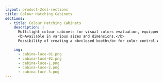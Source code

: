 ```yaml
---
layout: product-2col-sections
title: Colour Hatching Cabinets
sections:
  - title: Colour Hatching Cabinets
    description: |
      Multilight colour cabinets for visual colors evaluation, equipped with different types of illuminants: it is possible to compare various color shades in constant and ideal conditions.
      <b>Available in various sizes and dimensions.</b>
      Possibility of creating a <b>closed booth</b> for color control with a support table for leathers and closure with a special sliding curtain.

    img:
      - cabina-luce-01.png
      - cabina-luce-02.png
      - cabina-luce-1.png
      - cabina-luce-2.png
      - cabina-luce-3.png
---
```

